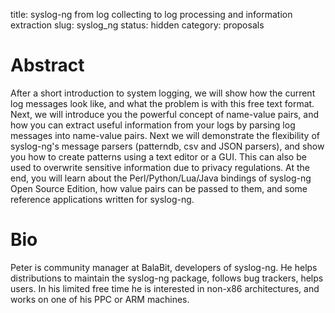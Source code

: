 title: syslog-ng from log collecting to log processing and information extraction
slug: syslog_ng
status: hidden
category: proposals

 # Abstract
After a short introduction to system logging, we will show how the current log
messages look like, and what the problem is with this free text format.
Next, we will introduce you the powerful concept of name-value pairs, and how
you can extract useful information from your logs by parsing log messages into
name-value pairs. Next we will demonstrate the flexibility of syslog-ng's
message parsers (patterndb, csv and JSON parsers), and show you how to
create patterns using a text editor or a GUI. This can also be used to
overwrite sensitive information due to privacy regulations. At the end, you will
learn about the Perl/Python/Lua/Java bindings of syslog-ng Open Source
Edition, how value pairs can be passed to them, and some reference
applications written for syslog-ng.

 # Bio
 Peter is community manager at BalaBit, developers of syslog-ng. He helps
 distributions to maintain the syslog-ng package, follows bug trackers,
 helps users. In his limited free time he is interested in non-x86
 architectures, and works on one of his PPC or ARM machines.
